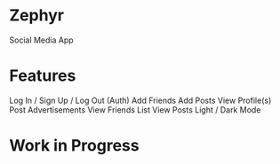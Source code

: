 # Zephyr
Social Media App

# Features
Log In / Sign Up / Log Out (Auth)
Add Friends
Add Posts
View Profile(s)
Post Advertisements
View Friends List
View Posts
Light / Dark Mode 

# Work in Progress
